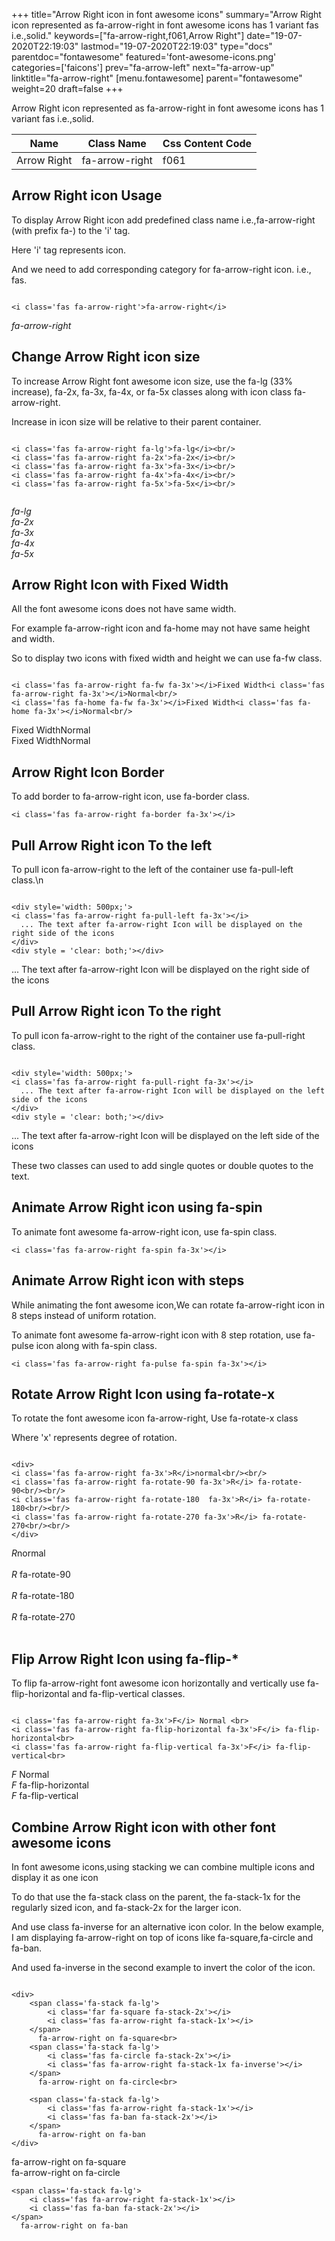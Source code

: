 +++
title="Arrow Right icon in font awesome icons"
summary="Arrow Right icon represented as fa-arrow-right in font awesome icons has 1 variant fas i.e.,solid."
keywords=["fa-arrow-right,f061,Arrow Right"]
date="19-07-2020T22:19:03"
lastmod="19-07-2020T22:19:03"
type="docs"
parentdoc="fontawesome"
featured='font-awesome-icons.png'
categories=['faicons']
prev="fa-arrow-left"
next="fa-arrow-up"
linktitle="fa-arrow-right"
[menu.fontawesome]
parent="fontawesome"
weight=20
draft=false
+++


Arrow Right icon represented as fa-arrow-right in font awesome icons has 1 variant fas i.e.,solid.

<div class='table-responsive'><table class='table'><thead><tr><th>Name</th><th>Class Name</th><th>Css Content Code</th></tr></thead><tbody><tr><td>Arrow Right</td><td>fa-arrow-right</td><td>f061</td></tr></tbody></table></div>



## Arrow Right icon Usage

To display Arrow Right icon add predefined class name i.e.,fa-arrow-right (with prefix fa-) to the 'i' tag.

Here 'i' tag represents icon.

And we need to add corresponding category for fa-arrow-right icon. i.e., fas.


```

<i class='fas fa-arrow-right'>fa-arrow-right</i>
```

<i class='fas fa-arrow-right'>fa-arrow-right</i>




## Change Arrow Right icon size
To increase Arrow Right font awesome icon size, use the fa-lg (33% increase), fa-2x, fa-3x, fa-4x, or fa-5x classes along with icon class fa-arrow-right.

Increase in icon size will be relative to their parent container. 

```

<i class='fas fa-arrow-right fa-lg'>fa-lg</i><br/>
<i class='fas fa-arrow-right fa-2x'>fa-2x</i><br/>
<i class='fas fa-arrow-right fa-3x'>fa-3x</i><br/>
<i class='fas fa-arrow-right fa-4x'>fa-4x</i><br/>
<i class='fas fa-arrow-right fa-5x'>fa-5x</i><br/>
            
```

<i class='fas fa-arrow-right fa-lg'>fa-lg</i><br/>
<i class='fas fa-arrow-right fa-2x'>fa-2x</i><br/>
<i class='fas fa-arrow-right fa-3x'>fa-3x</i><br/>
<i class='fas fa-arrow-right fa-4x'>fa-4x</i><br/>
<i class='fas fa-arrow-right fa-5x'>fa-5x</i><br/>
            



## Arrow Right Icon with Fixed Width 

All the font awesome icons does not have same width.

For example fa-arrow-right icon and fa-home may not have same height and width.

So to display two icons with fixed width and height we can use fa-fw class.


```

<i class='fas fa-arrow-right fa-fw fa-3x'></i>Fixed Width<i class='fas fa-arrow-right fa-3x'></i>Normal<br/>
<i class='fas fa-home fa-fw fa-3x'></i>Fixed Width<i class='fas fa-home fa-3x'></i>Normal<br/>
```

<i class='fas fa-arrow-right fa-fw fa-3x'></i>Fixed Width<i class='fas fa-arrow-right fa-3x'></i>Normal<br/>
<i class='fas fa-home fa-fw fa-3x'></i>Fixed Width<i class='fas fa-home fa-3x'></i>Normal<br/>



## Arrow Right Icon Border 

To add border to fa-arrow-right icon, use fa-border class.


```
<i class='fas fa-arrow-right fa-border fa-3x'></i>

```
<i class='fas fa-arrow-right fa-border fa-3x'></i>





## Pull Arrow Right icon To the left

To pull icon fa-arrow-right to the left of the container use fa-pull-left class.\n

```

<div style='width: 500px;'>
<i class='fas fa-arrow-right fa-pull-left fa-3x'></i>
  ... The text after fa-arrow-right Icon will be displayed on the right side of the icons
</div>
<div style = 'clear: both;'></div>
```

<div style='width: 500px;'>
<i class='fas fa-arrow-right fa-pull-left fa-3x'></i>
  ... The text after fa-arrow-right Icon will be displayed on the right side of the icons
</div>
<div style = 'clear: both;'></div>




## Pull Arrow Right icon To the right
To pull icon fa-arrow-right to the right of the container use fa-pull-right class.

```

<div style='width: 500px;'>
<i class='fas fa-arrow-right fa-pull-right fa-3x'></i>
  ... The text after fa-arrow-right Icon will be displayed on the left side of the icons
</div>
<div style = 'clear: both;'></div>
```

<div style='width: 500px;'>
<i class='fas fa-arrow-right fa-pull-right fa-3x'></i>
  ... The text after fa-arrow-right Icon will be displayed on the left side of the icons
</div>
<div style = 'clear: both;'></div>

These two classes can used to add single quotes or double quotes to the text.


## Animate Arrow Right icon using fa-spin
To animate font awesome fa-arrow-right icon, use fa-spin class.

```
<i class='fas fa-arrow-right fa-spin fa-3x'></i>
```
<i class='fas fa-arrow-right fa-spin fa-3x'></i>




## Animate Arrow Right icon with steps
While animating the font awesome icon,We can rotate fa-arrow-right icon in 8 steps instead of uniform rotation.

To animate font awesome fa-arrow-right icon with 8 step rotation, use fa-pulse icon along with fa-spin class.


```
<i class='fas fa-arrow-right fa-pulse fa-spin fa-3x'></i>

```
<i class='fas fa-arrow-right fa-pulse fa-spin fa-3x'></i>





## Rotate Arrow Right Icon using fa-rotate-x
To rotate the font awesome icon fa-arrow-right, Use fa-rotate-x class

Where 'x' represents degree of rotation.


```

<div>
<i class='fas fa-arrow-right fa-3x'>R</i>normal<br/><br/>
<i class='fas fa-arrow-right fa-rotate-90 fa-3x'>R</i> fa-rotate-90<br/><br/> 
<i class='fas fa-arrow-right fa-rotate-180  fa-3x'>R</i> fa-rotate-180<br/><br/> 
<i class='fas fa-arrow-right fa-rotate-270 fa-3x'>R</i> fa-rotate-270<br/><br/>
</div>
```

<div>
<i class='fas fa-arrow-right fa-3x'>R</i>normal<br/><br/>
<i class='fas fa-arrow-right fa-rotate-90 fa-3x'>R</i> fa-rotate-90<br/><br/> 
<i class='fas fa-arrow-right fa-rotate-180  fa-3x'>R</i> fa-rotate-180<br/><br/> 
<i class='fas fa-arrow-right fa-rotate-270 fa-3x'>R</i> fa-rotate-270<br/><br/>
</div>




## Flip Arrow Right Icon using fa-flip-*
To flip fa-arrow-right font awesome icon horizontally and vertically use fa-flip-horizontal and fa-flip-vertical classes. 

```

<i class='fas fa-arrow-right fa-3x'>F</i> Normal <br>
<i class='fas fa-arrow-right fa-flip-horizontal fa-3x'>F</i> fa-flip-horizontal<br>
<i class='fas fa-arrow-right fa-flip-vertical fa-3x'>F</i> fa-flip-vertical<br>
```

<i class='fas fa-arrow-right fa-3x'>F</i> Normal <br>
<i class='fas fa-arrow-right fa-flip-horizontal fa-3x'>F</i> fa-flip-horizontal<br>
<i class='fas fa-arrow-right fa-flip-vertical fa-3x'>F</i> fa-flip-vertical<br>




## Combine Arrow Right icon with other font awesome icons
In font awesome icons,using stacking we can combine multiple icons and display it as one icon 

To do that use the fa-stack class on the parent, the fa-stack-1x for the regularly sized icon, and fa-stack-2x for the larger icon.

And use class fa-inverse for an alternative icon color. 
In the below example, I am displaying fa-arrow-right on top of icons like fa-square,fa-circle and fa-ban.

And used fa-inverse in the second example to invert the color of the icon.

```

<div>
    <span class='fa-stack fa-lg'>
        <i class='far fa-square fa-stack-2x'></i>
        <i class='fas fa-arrow-right fa-stack-1x'></i>
    </span>
      fa-arrow-right on fa-square<br>
    <span class='fa-stack fa-lg'>
        <i class='fas fa-circle fa-stack-2x'></i>
        <i class='fas fa-arrow-right fa-stack-1x fa-inverse'></i>
    </span>
      fa-arrow-right on fa-circle<br>

    <span class='fa-stack fa-lg'>
        <i class='fas fa-arrow-right fa-stack-1x'></i>
        <i class='fas fa-ban fa-stack-2x'></i>
    </span>
      fa-arrow-right on fa-ban
</div>
```

<div>
    <span class='fa-stack fa-lg'>
        <i class='far fa-square fa-stack-2x'></i>
        <i class='fas fa-arrow-right fa-stack-1x'></i>
    </span>
      fa-arrow-right on fa-square<br>
    <span class='fa-stack fa-lg'>
        <i class='fas fa-circle fa-stack-2x'></i>
        <i class='fas fa-arrow-right fa-stack-1x fa-inverse'></i>
    </span>
      fa-arrow-right on fa-circle<br>

    <span class='fa-stack fa-lg'>
        <i class='fas fa-arrow-right fa-stack-1x'></i>
        <i class='fas fa-ban fa-stack-2x'></i>
    </span>
      fa-arrow-right on fa-ban
</div>






